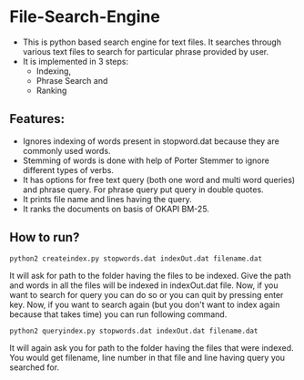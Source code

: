 # File-Search-Engine

- This is python based search engine for text files. It searches through various text files to search for particular phrase provided by user.
- It is implemented in 3 steps:
  - Indexing,
  - Phrase Search and
  - Ranking
 
## Features:
-  Ignores indexing of words present in stopword.dat because they are commonly used words.
- Stemming of words is done with help of Porter Stemmer to ignore different types of verbs.
- It has options for free text query (both one word and multi word queries) and phrase query. For phrase query put query in double quotes.
- It prints file name and lines having the query.
- It ranks the documents on basis of OKAPI BM-25.

## How to run?
```
python2 createindex.py stopwords.dat indexOut.dat filename.dat
```
It will ask for path to the folder having the files to be indexed. Give the path and words in all the files will be indexed in indexOut.dat file. Now, if you want to search for query you can do so or you can quit by pressing enter key. Now, if you want to search again (but you don't want to index again because that takes time) you can run following command.

```
python2 queryindex.py stopwords.dat indexOut.dat filename.dat
```
It will again ask you for path to the folder having the files that were indexed. You would get filename, line number in that file and line having query you searched for.

